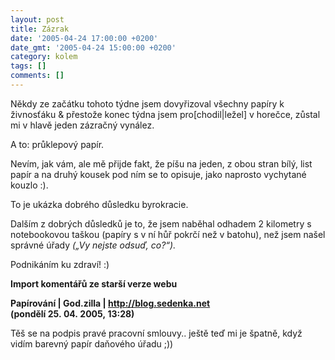 ```yaml
---
layout: post
title: Zázrak
date: '2005-04-24 17:00:00 +0200'
date_gmt: '2005-04-24 15:00:00 +0200'
category: kolem
tags: []
comments: []
---
```

<p>Někdy ze začátku tohoto týdne jsem dovyřizoval všechny papíry k živnosťáku
&amp; přestože konec týdna jsem pro[chodil|ležel] v horečce, zůstal mi v hlavě
jeden zázračný vynález.</p>
<p>A to: průklepový papír.</p>
<p>Nevím, jak vám, ale mě přijde fakt, že píšu na jeden, z obou stran bílý,
list papír a na druhý kousek pod ním se to opisuje, jako naprosto vychytané
kouzlo :).</p>
<p>To je ukázka dobrého důsledku byrokracie.</p>
<p>Dalším z dobrých důsledků je to, že jsem naběhal odhadem 2 kilometry
s notebookovou taškou (papíry s v ní hůř pokrčí než v batohu), než jsem
našel správné úřady <em>(&bdquo;Vy nejste odsuď, co?&ldquo;).</em></p>
<p>Podnikáním ku zdraví! :)</p>
<div class="import-komentaru">
<p><strong>Import komentářů ze starší verze webu</strong></p>
<div class="comment">
<p style="font-weight:bold"><span class="compredmet">Papírování</span> | <span class="comname">God.zilla</span> |  <a href="http://blog.sedenka.net">http://blog.sedenka.net</a> (pondělí&nbsp;25.&nbsp;04.&nbsp;2005,&nbsp;13:28)</p>
<p>Těš se na podpis pravé pracovní smlouvy.. ještě teď mi je špatně, když vidím barevný papír daňového úřadu ;)) </p>
</div>
</div>

